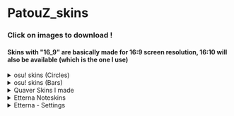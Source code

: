 # PatouZ_skins
### Click on images to download !  
#### Skins with "16_9" are basically made for 16:9 screen resolution, 16:10 will also be available (which is the one I use)

<details>
<summary>osu! skins (Circles)</summary>

## PatouZ 25-06
[<img src="https://i.imgur.com/5YgE9aD.png" width="800">](https://drive.google.com/file/d/1vBxNrDgCL4BfjVi39TdV2rKZzUCgABvL/view?usp=sharing)
## PatouZ 24-04
[<img src="https://i.imgur.com/JixEalS.png" width="800">](https://drive.google.com/file/d/1aACiETsNKlzVcvoyrz18Q4hKCYe6jU62/view?usp=sharing)
## PatouZ 23-04
[<img src="https://i.imgur.com/XBkW3VE.png" width="800">](https://drive.google.com/file/d/1K0szEwKigpCCwNrOkGaEA7mxua8B6i8L/view?usp=sharing)
## PatouZ 22-10
[<img src="https://i.imgur.com/E4ALRxi.png" width="800">](https://drive.google.com/file/d/1d2qi9gRv4U4RKZKjqI54qWr0wA0ceAp0/view?usp=sharing)
## PatouZ 21-06
[<img src="https://i.imgur.com/BMnGK7h.png" width="800">](https://drive.google.com/file/d/1R7gJXzgiT6NQlI2miFXjWofoQE5ey43O/view?usp=sharing)
## PatouZ 20-06
[<img src="https://i.imgur.com/9cdL0vF.png" width="800">](https://drive.google.com/file/d/1YYKhGOPuUY3bnklyqRHCRJoDIMm_e5Na/view?usp=sharing)
## PatouZ 20-02
[<img src="https://i.imgur.com/E1VBg1Z.png" width="800">](https://drive.google.com/file/d/19AZXp7nkTu8rfw8SFhvd1PTQMD4mkhN_/view?usp=sharing)
## PatouZ 19-12
[<img src="https://i.imgur.com/8Q2xCpL.png" width="800">](https://drive.google.com/file/d/12htmepYZeeaCLFi__kFumdSNBDlVOB2r/view?usp=sharing)
## PatouZ 19-09
[<img src="https://i.imgur.com/gbikJxo.png" width="800">](https://drive.google.com/file/d/1mmwThdSlwLWBbDkh91BZ3qNmPVA5O0fZ/view?usp=sharing)
## PatouZ 19-05
[<img src="https://i.imgur.com/LHEJROz.png" width="800">](https://drive.google.com/file/d/1197hkdqNd6EK5bQWp6iGN5-5GZgCHa1K/view?usp=sharing)
</details>


<details>
<summary>osu! skins (Bars)</summary>

## PatouZ 23-07 Bar (small)
[<img src="https://i.imgur.com/lrW9zB4.png" width="800">](https://drive.google.com/file/d/1xoIsJ7eFlXzF7yTJwgnj4gp8NdtTRGqL/view?usp=sharing)
## PatouZ 23-07 Bar (middle)
[<img src="https://i.imgur.com/Srf1Sbn.png" width="800">](https://drive.google.com/file/d/1ae0quKB3dPn7Rg3Pd4UQlFeE9B2LRHCU/view?usp=sharing)
## PatouZ 23-07 Bar (large)
[<img src="https://i.imgur.com/Xitx4vE.png" width="800">](https://drive.google.com/file/d/1E2ZMRHnSoySVltNgg-z-7XRlz7D7BdQt/view?usp=sharing)
## PatouZ 21-09 Bar (small)
[<img src="https://i.imgur.com/NYNWYyg.png" width="800">](https://drive.google.com/file/d/1Y0kzAQHBoyBESDqKX1Y6_FK-6yUPTjtV/view?usp=sharing)
## PatouZ 21-09 Bar (large)
[<img src="https://i.imgur.com/cIy1qMz.png" width="800">](https://drive.google.com/file/d/1jmF2zzUqPbYfQVLDyu2rUhnG6cP6CXkY/view?usp=sharing)
</details>


<details>
  
<summary>Quaver Skins I made</summary>

[Quaver - Steam Workshop](https://steamcommunity.com/id/PatouZ/myworkshopfiles/?appid=980610&sort=score&browsefilter=myfiles&view=imagewall)
  
</details>


<details>
<summary>Etterna Noteskins</summary>

## Toasty : [animated_burgir](https://etternaonline.com/customisation/toasties) (on the website)
[<img src="https://storage.etternaonline.com/images/494354/BM1kTkrZ4oapxmTzCgtNc3m2VhGNvDF8Y7RlXVAk.gif" width="100">]

## Judgement : [PatouZ2025 1x6](https://drive.google.com/file/d/1PKd_gvGONh_EK6FVj9GEhMpZM0JmZ40X/view?usp=sharing)
<img src="https://i.imgur.com/L0Zb98A.png" width="300">

## PatouZ2025
[<img src="https://i.imgur.com/aaY4Nqm.png" width="400">](https://drive.google.com/file/d/10sc6Sn7yU6TttjOpuRhQkD5SvJemm6Zj/view?usp=sharing)
## PatouZ2024
[<img src="https://i.imgur.com/NP4InxT.png" width="400">](https://drive.google.com/file/d/1Sh8OZRW9YWKbEb8FZA9S4GH_jdptFLTP/view?usp=sharing)
## PatouZ2023
[<img src="https://i.imgur.com/VwqjgiY.png" width="400">](https://drive.google.com/file/d/1QsPWs1emb6CDPWabJ5yWwwiwduP2y31o/view?usp=sharing)
## PatouZ2022
[<img src="https://i.imgur.com/H9hz1yU.png" width="400">](https://drive.google.com/file/d/1vU2go8civHp0z7vz9XBqwsZthdnQNs6i/view?usp=sharing)
## PatouZ2021
[<img src="https://i.imgur.com/FWQDTRp.png" width="400">](https://drive.google.com/file/d/1qi4QjMk_Ztn24UIF7tQVFXOVVbXmK-3a/view?usp=sharing)
## PatouZ2020
[<img src="https://i.imgur.com/vV5LKa7.png" width="400">](https://drive.google.com/file/d/11RTUw2FM3N_hU6e3knVFb9sprxNR3pq0/view?usp=sharing)

</details>

<details>
<summary>Etterna - Settings</summary>

## Etterna - Settings
**Resolution :** 1680x1050 (16:10) (Windowed borderless)  
**Cmod :** 810  
**Scroll Direction:** Downscroll  
**Receptor Size:** 107%  

## Etterna - Customize Gameplay

**BPM Text**  
X: 576.00 / Y: 690.00 / Zoom: 1.40

**Combo**  
X: 23.47 / Y: -42.73 / Zoom: 0.40

**Error Bar**  
X: 576.20 / Y: 337.50 / Width : 178.75 / Height: 16.00

**Full progress Bar**  
X: 577.00 / Y: 803.60 / Width: 2.60 / Height: 12.40

**Judge Counter**  
X: 1106.40 / Y: 643.20 / Width/Height/Spacing: 1.00

**Judgement**  
X: 0.00 / Y: -32.93 / Zoom: 0.35

**Lane Cover**  
Height: 70.00

**No Lifebar**

</details>
